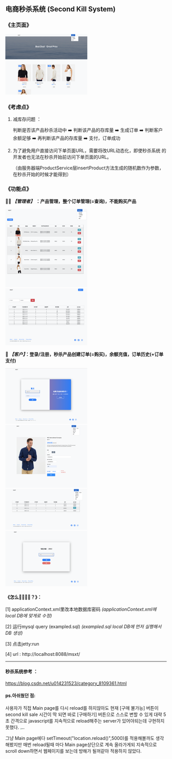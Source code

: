 ## 电商秒杀系统 (Second Kill System)

### 《主页面》


<img src="./captureImage/admin-main.png" alt="主页面" style="zoom: 25%;" />



### 《考虑点》

1. 减库存问题 ：

   判断是否该产品秒杀活动中 ➡️ 判断该产品的存库量 ➡️ 生成订单 ➡️ 判断客户余额足够 ➡️ 再判断该产品的存库量 ➡️ 支付，订单成功

   

2. 为了避免用户直接访问下单⻚面URL，需要将改URL动态化，即使秒杀系统 的开发者也无法在秒杀开始前访问下单⻚面的URL。

   （由服务器端ProductService层insertProduct方法生成的随机数作为参数，在秒杀开始的时候才能得到）



### 《功能点》

**👨‍💻 *【管理者】* ：产品管理，整个订单管理(=查询)，不能购买产品**

<img src="./captureImage/admin-productManage.png" alt="产品管理" style="zoom: 25%;" />

<img src="./captureImage/admin-orderList.png" alt="订单管理" style="zoom: 25%;" />



**🤑 *【客户】*：登录/注册，秒杀产品创建订单(=购买)，余额充值，订单历史(+订单支付)**

<img src="./captureImage/user-login.png" alt="登录/注册" style="zoom: 25%;" />

<img src="./captureImage/user-order.png" alt="创建订单" style="zoom: 25%;" />

<img src="./captureImage/user-orderList.png" alt="订单历史" style="zoom: 25%;" />

<img src="./captureImage/user-charge.png" alt="余额充值" style="zoom: 25%;" />







#### 《怎么🏃‍♂️🏃‍♀️？》：

[1] applicationContext.xml里改本地数据库密码 *(applicationContext.xml에 local DB에 맞게로 수정)*

[2] 运行mysql query (exampled.sql) *(exampled.sql local DB에 먼저 실행해서 DB 생성)*

[3] 点击jetty:run

[4] url : http://localhost:8088/msxt/



---------------------------------------
#### 秒杀系统参考 ：
https://blog.csdn.net/u014231523/category_8109361.html


#### ps.아쉬웠던 점:
사용자가 직접 Main page를 다시 reload를 하지않아도 현재 [구매 불가능] 버튼이 second kill sale 시간이 딱 되면 바로 [구매하기] 버튼으로 스스로 변할 수 있게 
대략 5초 간격으로 javascript를 지속적으로 reload해주는 server가 있어야되는데 구현하지 못했다.
<img width="940" alt="wenti" src="https://user-images.githubusercontent.com/44460142/99253253-c5bfa580-2853-11eb-88e8-5d1148baaa7c.png" style="zoom: 25%;">

그냥 Main page에다 setTimeout("location.reload()",5000)를 적용해볼까도 생각해봤지만
매번 reload될때 마다 Main page상단으로 계속 올라가게되 지속적으로 scroll down하면서 웹페이지를 보는데 방해가 될꺼같아 적용하지 않았다.


